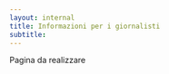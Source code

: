 ```yaml
---
layout: internal
title: Informazioni per i giornalisti
subtitle:
---
```


<section class="container mw-60">
    <div class="row">
        Pagina da realizzare
    </div>
</section>